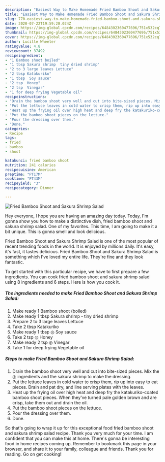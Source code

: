 ```yaml
---
description: "Easiest Way to Make Homemade Fried Bamboo Shoot and Sakura Shrimp Salad"
title: "Easiest Way to Make Homemade Fried Bamboo Shoot and Sakura Shrimp Salad"
slug: 770-easiest-way-to-make-homemade-fried-bamboo-shoot-and-sakura-shrimp-salad
date: 2020-07-22T19:59:20.024Z
image: https://img-global.cpcdn.com/recipes/6484302360477696/751x532cq70/fried-bamboo-shoot-and-sakura-shrimp-salad-recipe-main-photo.jpg
thumbnail: https://img-global.cpcdn.com/recipes/6484302360477696/751x532cq70/fried-bamboo-shoot-and-sakura-shrimp-salad-recipe-main-photo.jpg
cover: https://img-global.cpcdn.com/recipes/6484302360477696/751x532cq70/fried-bamboo-shoot-and-sakura-shrimp-salad-recipe-main-photo.jpg
author: Lucille Wheeler
ratingvalue: 4.8
reviewcount: 37492
recipeingredient:
- "1 Bamboo shoot boiled"
- "1 tbsp Sakura shrimp  tiny dried shrimp"
- "2 to 3 large leaves Lettuce"
- "2 tbsp Katakuriko"
- "1 tbsp  Soy sauce"
- "2 tsp  Honey"
- "2 tsp  Vinegar"
- "1 for deep frying Vegetable oil"
recipeinstructions:
- "Drain the bamboo shoot very well and cut into bite-sized pieces. Mix the ◎ ingredients and the sakura shrimp to make the dressing."
- "Put the lettuce leaves in cold water to crisp them, rip up into easy to eat pieces. Drain and pat dry, and line serving plates with the leaves."
- "Heat up the frying oil over high heat and deep fry the katakuriko-coated bamboo shoot pieces. When they&#39;ve turned pale golden brown and are crisp, take them out and drain the oil."
- "Put the bamboo shoot pieces on the lettuce."
- "Pour the dressing over them."
- "Done."
categories:
- Recipe
tags:
- fried
- bamboo
- shoot

katakunci: fried bamboo shoot 
nutrition: 241 calories
recipecuisine: American
preptime: "PT17M"
cooktime: "PT43M"
recipeyield: "3"
recipecategory: Dinner

---
```



![Fried Bamboo Shoot and Sakura Shrimp Salad](https://img-global.cpcdn.com/recipes/6484302360477696/751x532cq70/fried-bamboo-shoot-and-sakura-shrimp-salad-recipe-main-photo.jpg)

Hey everyone, I hope you are having an amazing day today. Today, I'm gonna show you how to make a distinctive dish, fried bamboo shoot and sakura shrimp salad. One of my favorites. This time, I am going to make it a bit unique. This is gonna smell and look delicious.



Fried Bamboo Shoot and Sakura Shrimp Salad is one of the most popular of recent trending foods in the world. It is enjoyed by millions daily. It's easy, it's fast, it tastes delicious. Fried Bamboo Shoot and Sakura Shrimp Salad is something which I've loved my entire life. They're fine and they look fantastic.


To get started with this particular recipe, we have to first prepare a few ingredients. You can cook fried bamboo shoot and sakura shrimp salad using 8 ingredients and 6 steps. Here is how you cook it.

<!--inarticleads1-->

##### The ingredients needed to make Fried Bamboo Shoot and Sakura Shrimp Salad:

1. Make ready 1 Bamboo shoot (boiled)
1. Make ready 1 tbsp Sakura shrimp - tiny dried shrimp
1. Prepare 2 to 3 large leaves Lettuce
1. Take 2 tbsp Katakuriko
1. Make ready 1 tbsp ◎ Soy sauce
1. Take 2 tsp ◎ Honey
1. Make ready 2 tsp ◎ Vinegar
1. Take 1 for deep frying Vegetable oil




<!--inarticleads2-->

##### Steps to make Fried Bamboo Shoot and Sakura Shrimp Salad:

1. Drain the bamboo shoot very well and cut into bite-sized pieces. Mix the ◎ ingredients and the sakura shrimp to make the dressing.
1. Put the lettuce leaves in cold water to crisp them, rip up into easy to eat pieces. Drain and pat dry, and line serving plates with the leaves.
1. Heat up the frying oil over high heat and deep fry the katakuriko-coated bamboo shoot pieces. When they&#39;ve turned pale golden brown and are crisp, take them out and drain the oil.
1. Put the bamboo shoot pieces on the lettuce.
1. Pour the dressing over them.
1. Done.




So that's going to wrap it up for this exceptional food fried bamboo shoot and sakura shrimp salad recipe. Thank you very much for your time. I am confident that you can make this at home. There's gonna be interesting food in home recipes coming up. Remember to bookmark this page in your browser, and share it to your family, colleague and friends. Thank you for reading. Go on get cooking!
